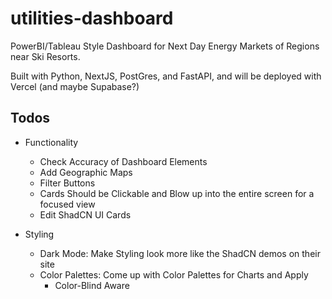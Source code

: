 # utilities-dashboard

PowerBI/Tableau Style Dashboard for Next Day Energy Markets of Regions near Ski Resorts.

Built with Python, NextJS, PostGres, and FastAPI, and will be deployed with Vercel (and maybe Supabase?)

## Todos

- Functionality
  - Check Accuracy of Dashboard Elements
  - Add Geographic Maps
  - Filter Buttons
  - Cards Should be Clickable and Blow up into the entire screen for a focused view
  - Edit ShadCN UI Cards

- Styling
  - Dark Mode: Make Styling look more like the ShadCN demos on their site
  - Color Palettes: Come up with Color Palettes for Charts and Apply
    - Color-Blind Aware
